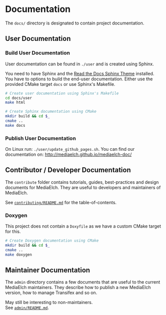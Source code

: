 # Documentation

The `docs/` directory is designated to contain project documentation.

## User Documentation

### Build User Documentation

User documentation can be found in `./user` and is created using Sphinx.

You need to have Sphinx and the
[Read the Docs Sphinx Theme](https://github.com/rtfd/sphinx_rtd_theme)
installed. You have to options to build the end-user documentation.
Either use the provided CMake target `docs` or use Sphinx's Makefile.

```sh
# Create user documentation using Sphinx's Makefile
cd docs/user
make html

# Create Sphinx documentation using CMake
mkdir build && cd $_
cmake ..
make docs
```

### Publish User Documentation
On Linux run: `./user/update_github_pages.sh`.
You can find our documentation on: http://mediaelch.github.io/mediaelch-doc/


## Contributor / Developer Documentation

The `contribute` folder contains tutorials, guides, best-practices and design
documents for MediaElch. They are useful to developers and maintainers of
MediaElch.

See [`contributing/README.md`](contributing/README.md) for the table-of-contents.

### Doxygen
This project does not contain a `Doxyfile` as we have a custom CMake
target for this.

```sh
# Create Doxygen documentation using CMake
mkdir build && cd $_
cmake ..
make doxygen
```


## Maintainer Documentation

The `admin` directory contains a few documents that are useful to the
current MediaElch maintainers. They describe how to publish a new
MediaElch version, how to manage Transifex and so on.

May still be interesting to non-maintainers.  
See [`admin/README.md`](admin/README.md).
